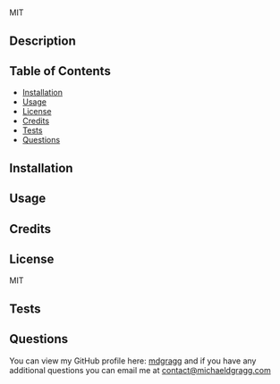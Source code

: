 # 
MIT

## Description


## Table of Contents
* [Installation](#installation)
* [Usage](#usage)
* [License](#license)
* [Credits](#credits)
* [Tests](#tests)
* [Questions](#questions)

## Installation


## Usage


## Credits


## License
MIT

## Tests


## Questions
You can view my GitHub profile here: [mdgragg](https://github.com/mdgragg) and if you have any additional questions you can email me at contact@michaeldgragg.com
